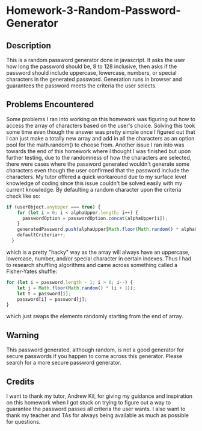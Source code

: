 # Homework-3-Random-Password-Generator

## Description
This is a random password generator done in javascript. It asks the user how long the password should be, 8 to 128 inclusive, then asks if the password
should include uppercase, lowercase, numbers, or special characters in the generated password. Generation runs in browser and guarantees the password meets
the criteria the user selects.

## Problems Encountered
Some problems I ran into working on this homework was figuring out how to access the array of characters based on the user's choice. Solving this took some time
even though the answer was pretty simple once I figured out that I can just make a totally new array and add in all the characters as an option pool for the 
math.random() to choose from. Another issue I ran into was towards the end of this homework where I thought I was finished but upon further testing, due to the
randomness of how the characters are selected, there were cases where the password generated wouldn't generate some characters even though the user confirmed 
that the password include the characters. My tutor offered a quick workaround due to my surface level knowledge of coding since this issue couldn't be solved easily
with my current knowledge. By defaulting a random character upon the criteria check like so:
```javascript
if (userObject.anyUpper === true) {
    for (let i = 0; i < alphaUpper.length; i++) {
      passwordOption = passwordOption.concat(alphaUpper[i]);
    }
    generatedPassword.push(alphaUpper[Math.floor(Math.random() * alphaUpper.length)]);
    defaultCriteria++;
  }
  ```
which is a pretty "hacky" way as the array will always have an uppercase, lowercase, number, and/or special character in certain indexes. Thus I had to research shuffling
algorithms and came across something called a Fisher-Yates shuffle:
```javascript
for (let i = password.length - 1; i > 0; i--) { 
    let j = Math.floor(Math.random() * (i + 1)); 
    let t = password[i]; 
    password[i] = password[j];
}
```
which just swaps the elements randomly starting from the end of array.

## Warning
This password generated, although random, is not a good generator for secure passwords if you happen to come across this generator. Please search for a more secure
password generator.

## Credits
I want to thank my tutor, Andrew Kil, for giving my guidance and inspiration on this homework when I got stuck on trying to figure out a way to guarantee the password
passes all criteria the user wants. I also want to thank my teacher and TAs for always being available as much as possible for questions.